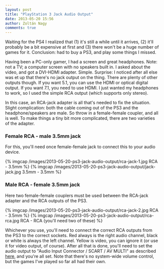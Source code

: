 ```yaml
---
layout: post
title: "PlayStation 3 Jack Audio Output"
date: 2013-05-20 15:56
author: Zoltán Nagy
comments: true
---
```


Waiting for the PS4 I realized that (1) it's still a while until it arrives, (2) it'll probably be a bit expensive at first and (3) there won't be a huge number of games for it. Conclusion: had to buy a PS3, and play some things I missed.

Having been a PC-only gamer, I had a screen and great headphones. Note: not a TV; a computer screen with no speakers built in. I asked about the video, and got a DVI-HDMI adapter. Simple. Surprise: I noticed after all else was et up that there's no jack output on the thing. There are plenty of other outputs though. If you want 5.1, you can use the HDMI or optical digital output. If you want 7.1, you need to use HDMI. I just wanted my headphones to work, so I used the simple RCA output (which supports only stereo).

<!-- more -->

In this case, an RCA-jack adapter is all that's needed to fix the situation. Slight complication: both the cable coming out of the PS3 and the headphone/speakers are male. So throw in a female-female coupler, and all is well. To make things a tiny bit more complicated, there are two varieties of the adapter.


### Female RCA - male 3.5mm jack

For this, you'll need once female-female jack to connect this to your audio device.

{% imgcap /images/2013-05-20-ps3-jack-audio-output/rca-jack-1.jpg RCA - 3.5mm %}
{% imgcap /images/2013-05-20-ps3-jack-audio-output/jack-jack.jpg 3.5mm - 3.5mm %}

### Male RCA - female 3.5mm jack

Here two female-female couplers must be used between the RCA-jack adapter and the RCA outputs of the PS3.

{% imgcap /images/2013-05-20-ps3-jack-audio-output/rca-jack-2.jpg RCA - 3.5mm %}
{% imgcap /images/2013-05-20-ps3-jack-audio-output/rca-rca.jpg RCA - RCA (you'll need two of these) %}

Whichever you use, you'll need to connect the correct RCA outputs from the PS3 to the correct sockets. Red always is the right audio channel, black or white is always the left channel. Yellow is video, you can ignore it (or use it for video output, of course). After all that is done, you'll need to set the audio output to "Audio Input Connector / SCART / AV MULTI" as described [here][1], and you're all set. Note that there's no system-wide volume control, but the games I've played so far all had their own.

 [1]: http://manuals.playstation.net/document/en/ps3/current/settings/audiooutput.html
